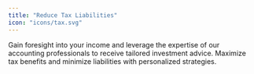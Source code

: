 ```yaml
---
title: "Reduce Tax Liabilities"
icon: "icons/tax.svg"
---
```

Gain foresight into your income and leverage the expertise of our accounting professionals to receive tailored investment advice. Maximize tax benefits and minimize liabilities with personalized strategies.